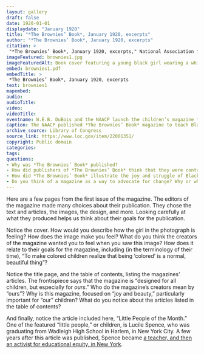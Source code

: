 ```yaml
--- 
layout: gallery
draft: false
date: 1920-01-01
displaydate: "January 1920"
title: "*The Brownies’ Book*, January 1920, excerpts"
author: "*The Brownies’ Book*, January 1920, excerpts"
citation: >
 "*The Brownies’ Book*, January 1920, excerpts," National Association for the Advancement of Colored People, in New York City Civil Rights History Project, Accessed: [Month Day, Year], https://nyccivilrightshistory.org/gallery/brownies-1.
imageFeatured: brownies1.jpg
imageFeaturedAlt: Book cover featuring a young black girl wearing a white dress, cape, and crown. The cape is tied at her wrists, which reach up, and she stands on her tiptoes, head tilted and smiling.
embed: brownies1.pdf
embedTitle: >
 *The Brownies’ Book*, January 1920, excerpts
text: brownies1
mapembed: 
audio: 
audioTitle: 
video: 
videoTitle: 
eventname: W.E.B. DuBois and the NAACP launch the children’s magazine *The Brownies’ Book*.
caption: The NAACP published *The Brownies’ Book* magazine to teach Black children the history, achievements, and beauty of Black people in the United States. These are pages from the first issue, published in January 1920. 
archive_source: Library of Congress
source_link: https://www.loc.gov/item/22001351/
copyright: Public domain
categories: 
tags: 
questions: 
- Why was *The Brownies’ Book* published? 
- How did publishers of *The Brownies’ Book* think that they were contributing to the education of Black children?
- How did *The Brownies’ Book* illustrate the joy and struggle of Black people simultaneously? What examples do you see from each of the pages here that relate to joy, and to struggle? 
- Do you think of a magazine as a way to advocate for change? Why or why not?
--- 
```


Here are a few pages from the first issue of the magazine. The editors of the magazine made many choices about their publication. They chose the text and articles, the images, the design, and more. Looking carefully at what they produced helps us think about their goals for the publication.

Notice the cover. How would you describe how the girl in the photograph is feeling? How does the image make you feel? What do you think the creators of the magazine wanted you to feel when you saw this image? How does it relate to their goals for the magazine, including (in the terminology of their time), “To make colored children realize that being ‘colored’ is a normal, beautiful thing”?

Notice the title page, and the table of contents, listing the magazines’ articles. The frontispiece says that the magazine is “designed for all children, but especially for *ours*.” Who do the magazine’s creators mean by “ours”? Why is this magazine, focused on “joy and beauty,” particularly important for “our” children? What do you notice about the articles listed in the table of contents?

And finally, notice the article included here, “Little People of the Month.” One of the featured “little people,” or children, is Lucile Spence, who was graduating from Wadleigh High School in Harlem, in New York City. A few years after this article was published, Spence became [a teacher, and then an activist for educational equity, in New York](/topics/black-latina-women/lucile-spence).
